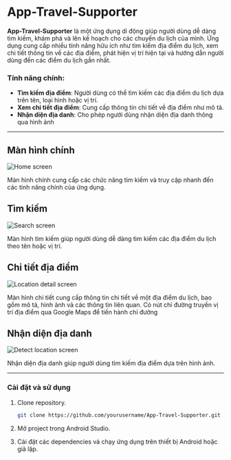 ﻿# App-Travel-Supporter

**App-Travel-Supporter** là một ứng dụng di động giúp người dùng dễ dàng tìm kiếm, khám phá và lên kế hoạch cho các chuyến du lịch của mình. Ứng dụng cung cấp nhiều tính năng hữu ích như tìm kiếm địa điểm du lịch, xem chi tiết thông tin về các địa điểm, phát hiện vị trí hiện tại và hướng dẫn người dùng đến các điểm du lịch gần nhất.

### Tính năng chính:
- **Tìm kiếm địa điểm**: Người dùng có thể tìm kiếm các địa điểm du lịch dựa trên tên, loại hình hoặc vị trí.
- **Xem chi tiết địa điểm**: Cung cấp thông tin chi tiết về địa điểm như mô tả.
- **Nhận diện địa danh**: Cho phép người dùng nhận diện địa danh thông qua hình ảnh

---

## Màn hình chính

![Home screen](app/src/main/readme_img/Home_screen.png)

Màn hình chính cung cấp các chức năng tìm kiếm và truy cập nhanh đến các tính năng chính của ứng dụng.

## Tìm kiếm

![Search screen](app/src/main/readme_img/Search_screen.png)

Màn hình tìm kiếm giúp người dùng dễ dàng tìm kiếm các địa điểm du lịch theo tên hoặc vị trí.

## Chi tiết địa điểm

![Location detail screen](app/src/main/readme_img/Detail_screen.png)

Màn hình chi tiết cung cấp thông tin chi tiết về một địa điểm du lịch, bao gồm mô tả, hình ảnh và các thông tin liên quan. Có nút chỉ đường truyền vị trí địa điểm qua Google Maps để tiến hành chỉ đường

## Nhận diện địa danh

![Detect location screen](app/src/main/readme_img/Detech_location.png)

Nhận diện địa danh giúp người dùng tìm kiếm địa điểm dựa trên hình ảnh.

---

### Cài đặt và sử dụng

1. Clone repository.
    ```bash
    git clone https://github.com/yourusername/App-Travel-Supporter.git
    ```

2. Mở project trong Android Studio.

3. Cài đặt các dependencies và chạy ứng dụng trên thiết bị Android hoặc giả lập.
